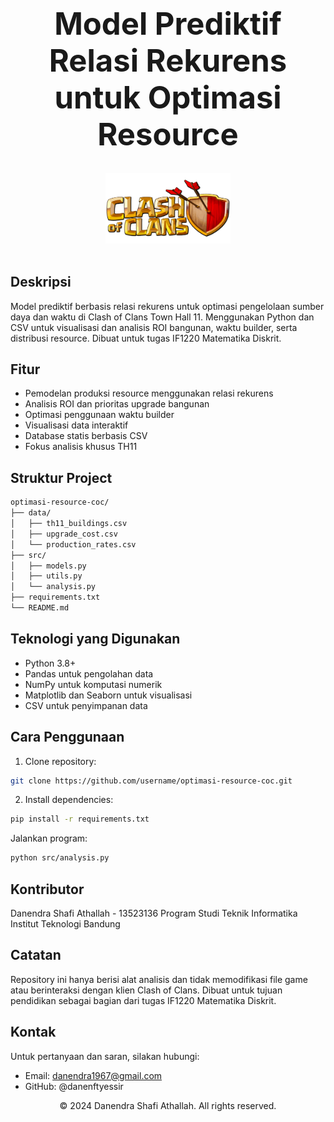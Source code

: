 <h1 align="center" style="font-size: 3.5em;">Model Prediktif Relasi Rekurens untuk Optimasi Resource</h1>
<div align="center">
  <img src="Clash of Clans Logo.png" alt="Clash of Clans Logo" width="200"/>
  <br><br>
</div>
</div>

## Deskripsi
Model prediktif berbasis relasi rekurens untuk optimasi pengelolaan sumber daya dan waktu di Clash of Clans Town Hall 11. Menggunakan Python dan CSV untuk visualisasi dan analisis ROI bangunan, waktu builder, serta distribusi resource. Dibuat untuk tugas IF1220 Matematika Diskrit.

## Fitur

* Pemodelan produksi resource menggunakan relasi rekurens
* Analisis ROI dan prioritas upgrade bangunan
* Optimasi penggunaan waktu builder
* Visualisasi data interaktif
* Database statis berbasis CSV
* Fokus analisis khusus TH11

## Struktur Project
```bash
optimasi-resource-coc/
├── data/
│   ├── th11_buildings.csv
│   ├── upgrade_cost.csv
│   └── production_rates.csv
├── src/
│   ├── models.py
│   ├── utils.py
│   └── analysis.py
├── requirements.txt
└── README.md
```

## Teknologi yang Digunakan

* Python 3.8+
* Pandas untuk pengolahan data
* NumPy untuk komputasi numerik
* Matplotlib dan Seaborn untuk visualisasi
* CSV untuk penyimpanan data

## Cara Penggunaan

1. Clone repository:
```bash
git clone https://github.com/username/optimasi-resource-coc.git
```

2. Install dependencies:
```bash
pip install -r requirements.txt
```
Jalankan program:
```bash
python src/analysis.py
```

## Kontributor
Danendra Shafi Athallah - 13523136
Program Studi Teknik Informatika
Institut Teknologi Bandung

## Catatan
Repository ini hanya berisi alat analisis dan tidak memodifikasi file game atau berinteraksi dengan klien Clash of Clans. Dibuat untuk tujuan pendidikan sebagai bagian dari tugas IF1220 Matematika Diskrit.

## Kontak
Untuk pertanyaan dan saran, silakan hubungi:
* Email: danendra1967@gmail.com
* GitHub: @danenftyessir

<div align="center">
© 2024 Danendra Shafi Athallah. All rights reserved.
</div>
